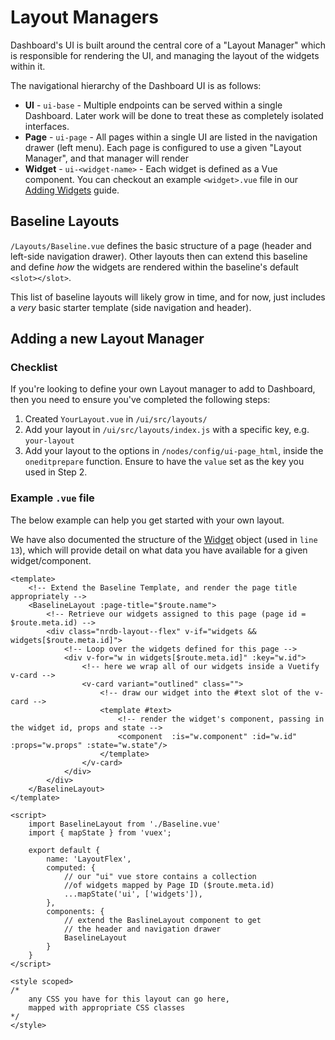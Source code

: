 # Layout Managers

Dashboard's UI is built around the central core of a "Layout Manager" which is responsible for rendering the UI, and managing the layout of the widgets within it.

The navigational hierarchy of the Dashboard UI is as follows:

- **UI** - `ui-base` - Multiple endpoints can be served within a single Dashboard. Later work will be done to treat these as completely isolated interfaces.
- **Page** - `ui-page` - All pages within a single UI are listed in the navigation drawer (left menu). Each page is configured to use a given "Layout Manager", and that manager will render 
- **Widget** - `ui-<widget-name>` - Each widget is defined as a Vue component. You can checkout an example `<widget>.vue` file in our [Adding Widgets](../widgets/core-widgets#example-widget-vue) guide.


## Baseline Layouts

`/Layouts/Baseline.vue` defines the basic structure of a page (header and left-side navigation drawer). Other layouts then can extend this baseline and define _how_ the widgets are rendered within the baseline's default `<slot></slot>`.

This list of baseline layouts will likely grow in time, and for now, just includes a _very_ basic starter template (side navigation and header).

## Adding a new Layout Manager

### Checklist 

If you're looking to define your own Layout manager to add to Dashboard, then you need to ensure you've completed the following steps:

1. Created `YourLayout.vue` in `/ui/src/layouts/`
1. Add your layout in `/ui/src/layouts/index.js` with a specific key, e.g. `your-layout`
1. Add your layout to the options in `/nodes/config/ui-page_html`, inside the `oneditprepare` function. Ensure to have the `value` set as the key you used in Step 2.

### Example `.vue` file

The below example can help you get started with your own layout.

We have also documented the structure of the [Widget](./events#widget) object (used in `line 13`), which will provide detail on what data you have available for a given widget/component.

```vue:line-numbers {1}
<template>
    <!-- Extend the Baseline Template, and render the page title appropriately -->
    <BaselineLayout :page-title="$route.name">
        <!-- Retrieve our widgets assigned to this page (page id = $route.meta.id) -->
        <div class="nrdb-layout--flex" v-if="widgets && widgets[$route.meta.id]">
            <!-- Loop over the widgets defined for this page -->
            <div v-for="w in widgets[$route.meta.id]" :key="w.id">
                <!-- here we wrap all of our widgets inside a Vuetify v-card -->
                <v-card variant="outlined" class="">
                    <!-- draw our widget into the #text slot of the v-card -->
                    <template #text>
                        <!-- render the widget's component, passing in the widget id, props and state -->
                        <component  :is="w.component" :id="w.id" :props="w.props" :state="w.state"/>
                    </template>
                </v-card>
            </div>
        </div>
    </BaselineLayout>
</template>

<script>
    import BaselineLayout from './Baseline.vue'
    import { mapState } from 'vuex';

    export default {
        name: 'LayoutFlex',
        computed: {
            // our "ui" vue store contains a collection
            //of widgets mapped by Page ID ($route.meta.id)
            ...mapState('ui', ['widgets']),
        },
        components: {
            // extend the BaslineLayout component to get
            // the header and navigation drawer
            BaselineLayout
        }
    }
</script>

<style scoped>
/*
    any CSS you have for this layout can go here,
    mapped with appropriate CSS classes
*/
</style>
```